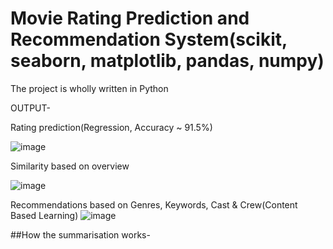# Movie Rating Prediction and Recommendation System(scikit, seaborn, matplotlib, pandas, numpy)


The project is wholly written in Python



OUTPUT-


Rating prediction(Regression, Accuracy ~ 91.5%)


![image](https://github.com/SidM77/movie-pred-recommendation/assets/102024701/d58da1c1-0ef1-4aa1-8caf-d88cbd421d52)



Similarity based on overview


![image](https://github.com/SidM77/movie-pred-recommendation/assets/102024701/462855ef-ee2d-47b4-b57b-753398afbc26)



Recommendations based on Genres, Keywords, Cast & Crew(Content Based Learning)
![image](https://github.com/SidM77/movie-pred-recommendation/assets/102024701/0addb752-6248-4fea-9e68-2b5d46c9f5e2)




##How the summarisation works-

